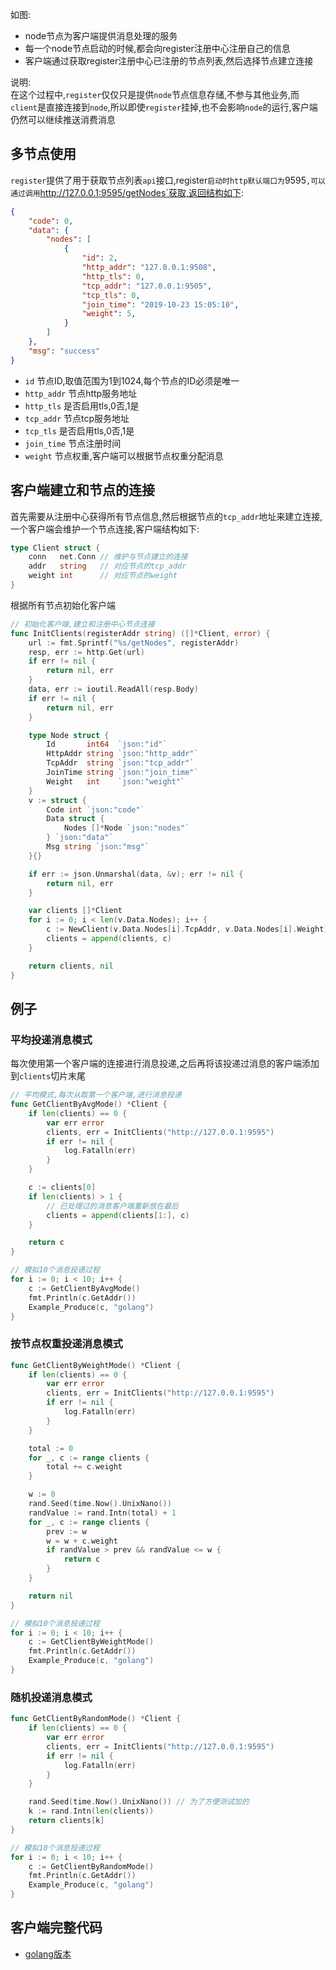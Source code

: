 如图:
- node节点为客户端提供消息处理的服务
- 每一个node节点启动的时候,都会向register注册中心注册自己的信息
- 客户端通过获取register注册中心已注册的节点列表,然后选择节点建立连接

说明:  
在这个过程中,`register`仅仅只是提供`node`节点信息存储,不参与其他业务,而`client`是直接连接到`node`,所以即使`register`挂掉,也不会影响`node`的运行,客户端仍然可以继续推送消费消息

## 多节点使用
`register`提供了用于获取节点列表`api`接口,register`启动时http默认端口为`9595`,可以通过调用`http://127.0.0.1:9595/getNodes`获取,返回结构如下:
```json
{
    "code": 0,
    "data": {
        "nodes": [
            {
                "id": 2,
                "http_addr": "127.0.0.1:9508",
                "http_tls": 0,
                "tcp_addr": "127.0.0.1:9505",
                "tcp_tls": 0,
                "join_time": "2019-10-23 15:05:10",
                "weight": 5,
            }
        ]
    },
    "msg": "success"
}
```
- `id` 节点ID,取值范围为1到1024,每个节点的ID必须是唯一
- `http_addr` 节点http服务地址
- `http_tls` 是否启用tls,0否,1是
- `tcp_addr` 节点tcp服务地址
- `tcp_tls` 是否启用tls,0否,1是
- `join_time` 节点注册时间
- `weight` 节点权重,客户端可以根据节点权重分配消息

## 客户端建立和节点的连接
首先需要从注册中心获得所有节点信息,然后根据节点的`tcp_addr`地址来建立连接,一个客户端会维护一个节点连接,客户端结构如下:

```go
type Client struct {
	conn   net.Conn // 维护与节点建立的连接
	addr   string   // 对应节点的tcp_addr
	weight int      // 对应节点的weight
}
```
根据所有节点初始化客户端
```go
// 初始化客户端,建立和注册中心节点连接
func InitClients(registerAddr string) ([]*Client, error) {
	url := fmt.Sprintf("%s/getNodes", registerAddr)
	resp, err := http.Get(url)
	if err != nil {
		return nil, err
	}
	data, err := ioutil.ReadAll(resp.Body)
	if err != nil {
		return nil, err
	}

	type Node struct {
		Id       int64  `json:"id"`
		HttpAddr string `json:"http_addr"`
		TcpAddr  string `json:"tcp_addr"`
		JoinTime string `json:"join_time"`
		Weight   int    `json:"weight"`
	}
	v := struct {
		Code int `json:"code"`
		Data struct {
			Nodes []*Node `json:"nodes"`
		} `json:"data"`
		Msg string `json:"msg"`
	}{}

	if err := json.Unmarshal(data, &v); err != nil {
		return nil, err
	}

	var clients []*Client
	for i := 0; i < len(v.Data.Nodes); i++ {
		c := NewClient(v.Data.Nodes[i].TcpAddr, v.Data.Nodes[i].Weight)
		clients = append(clients, c)
	}

	return clients, nil
}
```

## 例子
### 平均投递消息模式
每次使用第一个客户端的连接进行消息投递,之后再将该投递过消息的客户端添加到`clients`切片末尾
```go
// 平均模式,每次从取第一个客户端,进行消息投递
func GetClientByAvgMode() *Client {
	if len(clients) == 0 {
		var err error
		clients, err = InitClients("http://127.0.0.1:9595")
		if err != nil {
			log.Fatalln(err)
		}
	}

	c := clients[0]
	if len(clients) > 1 {
		// 已处理过的消息客户端重新放在最后
		clients = append(clients[1:], c)
	}

	return c
}

// 模拟10个消息投递过程
for i := 0; i < 10; i++ {
	c := GetClientByAvgMode()
	fmt.Println(c.GetAddr())
	Example_Produce(c, "golang")
}
```

### 按节点权重投递消息模式 
```go
func GetClientByWeightMode() *Client {
	if len(clients) == 0 {
		var err error
		clients, err = InitClients("http://127.0.0.1:9595")
		if err != nil {
			log.Fatalln(err)
		}
	}

	total := 0
	for _, c := range clients {
		total += c.weight
	}

	w := 0
	rand.Seed(time.Now().UnixNano())
	randValue := rand.Intn(total) + 1
	for _, c := range clients {
		prev := w
		w = w + c.weight
		if randValue > prev && randValue <= w {
			return c
		}
	}

	return nil
}

// 模拟10个消息投递过程
for i := 0; i < 10; i++ {
	c := GetClientByWeightMode()
	fmt.Println(c.GetAddr())
	Example_Produce(c, "golang")
}
```

### 随机投递消息模式
```go
func GetClientByRandomMode() *Client {
	if len(clients) == 0 {
		var err error
		clients, err = InitClients("http://127.0.0.1:9595")
		if err != nil {
			log.Fatalln(err)
		}
	}

	rand.Seed(time.Now().UnixNano()) // 为了方便测试加的
	k := rand.Intn(len(clients))
	return clients[k]
}

// 模拟10个消息投递过程
for i := 0; i < 10; i++ {
	c := GetClientByRandomMode()
    fmt.Println(c.GetAddr())
    Example_Produce(c, "golang")
}
```

## 客户端完整代码
- [golang版本](https://github.com/wuzhc/gmq-client)

